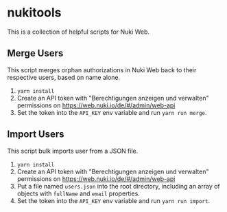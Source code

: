 # nukitools

This is a collection of helpful scripts for Nuki Web.

## Merge Users
This script merges orphan authorizations in Nuki Web back to their respective users, based on name alone.
1. `yarn install`
2. Create an API token with "Berechtigungen anzeigen und verwalten" permissions on https://web.nuki.io/de/#/admin/web-api
3. Set the token into the `API_KEY` env variable and run `yarn run merge`.

## Import Users
This script bulk imports user from a JSON file.
1. `yarn install`
2. Create an API token with "Berechtigungen anzeigen und verwalten" permissions on https://web.nuki.io/de/#/admin/web-api
3. Put a file named `users.json` into the root directory, including an array of objects with `fullName` and `email` properties.
3. Set the token into the `API_KEY` env variable and run `yarn run import`.
